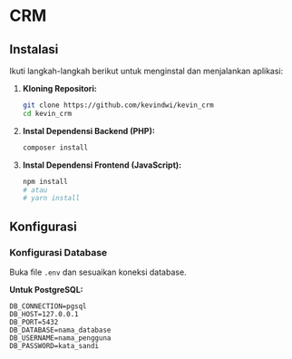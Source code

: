 # CRM

## Instalasi

Ikuti langkah-langkah berikut untuk menginstal dan menjalankan aplikasi:

1.  **Kloning Repositori:**
    ```bash
    git clone https://github.com/kevindwi/kevin_crm
    cd kevin_crm
    ```

2.  **Instal Dependensi Backend (PHP):**
    ```bash
    composer install
    ```

3.  **Instal Dependensi Frontend (JavaScript):**
    ```bash
    npm install
    # atau
    # yarn install
    ```

## Konfigurasi

### Konfigurasi Database

Buka file `.env` dan sesuaikan koneksi database.

**Untuk PostgreSQL:**
```dotenv
DB_CONNECTION=pgsql
DB_HOST=127.0.0.1
DB_PORT=5432
DB_DATABASE=nama_database
DB_USERNAME=nama_pengguna
DB_PASSWORD=kata_sandi
